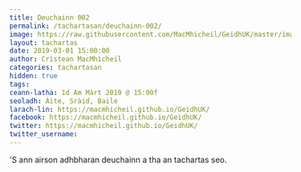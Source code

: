 ```yaml
---
title: Deuchainn 002
permalink: /tachartasan/deuchainn-002/
image: https://raw.githubusercontent.com/MacMhicheil/GeidhUK/master/images/_.jpg
layout: tachartas
date: 2019-03-01 15:00:00
author: Crìstean MacMhìcheil
categories: tachartasan
hidden: true
tags:
ceann-latha: 1d Am Màrt 2019 @ 15:00f
seoladh: Àite, Sràid, Baile
larach-lin: https://macmhicheil.github.io/GeidhUK/
facebook: https://macmhicheil.github.io/GeidhUK/
twitter: https://macmhicheil.github.io/GeidhUK/
twitter_username:
---
```


'S ann airson adhbharan deuchainn a tha an tachartas seo.

<!--more-->
